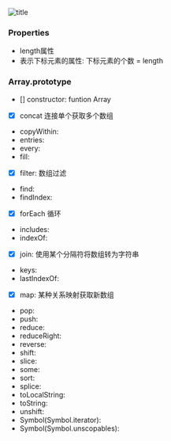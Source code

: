 ![title](https://leanote.com/api/file/getImage?fileId=5ba2e90cab64413139001239)

### Properties

- length属性
- 表示下标元素的属性: 下标元素的个数 = length

### Array.prototype

- [] constructor: funtion Array
- [x] concat 连接单个获取多个数组
- copyWithin:
- entries:
- every:
- fill:
- [x] filter: 数组过滤
- find:
- findIndex:
- [x] forEach 循环
- includes:
- indexOf:
- [x] join: 使用某个分隔符将数组转为字符串
- keys:
- lastIndexOf:
- [x] map: 某种关系映射获取新数组
- pop:
- push:
- reduce:
- reduceRight:
- reverse:
- shift:
- slice:
- some:
- sort:
- splice:
- toLocalString:
- toString:
- unshift:
- Symbol(Symbol.iterator):
- Symbol(Symbol.unscopables):